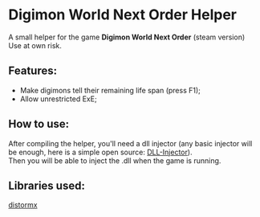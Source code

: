 # Digimon World Next Order Helper
A small helper for the game **Digimon World Next Order** (steam version)\
Use at own risk.

## Features:
- Make digimons tell their remaining life span (press F1);
- Allow unrestricted ExE;

## How to use:
After compiling the helper, you'll need a dll injector (any basic injector will be enough, here is a simple open source:
[DLL-Injector](https://github.com/adamhlt/DLL-Injector)).\
Then you will be able to inject the .dll when the game is running.

## Libraries used:
[distormx](https://github.com/gdabah/distormx)
